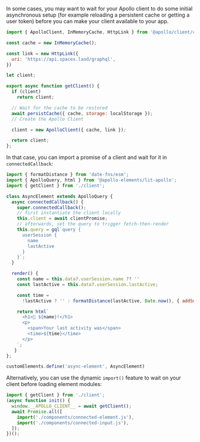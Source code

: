 <meta name="description" content="How to use Apollo Elements to asynchronously create your apollo client before loading your views, e.g. to fetch an auth token"/>

In some cases, you may want to wait for your Apollo client to do some initial asynchronous setup (for example reloading a persistent cache or getting a user token) before you can make your client available to your app.

```js
import { ApolloClient, InMemoryCache, HttpLink } from '@apollo/client/core';

const cache = new InMemoryCache();

const link = new HttpLink({
  uri: 'https://api.spacex.land/graphql',
})

let client;

export async function getClient() {
  if (client)
    return client;

  // Wait for the cache to be restored
  await persistCache({ cache, storage: localStorage });
  // Create the Apollo Client

  client = new ApolloClient({ cache, link });

  return client;
};
```

In that case, you can import a promise of a client and wait for it in `connectedCallback`:

```js
import { formatDistance } from 'date-fns/esm';
import { ApolloQuery, html } from '@apollo-elements/lit-apollo';
import { getClient } from './client';

class AsyncElement extends ApolloQuery {
  async connectedCallback() {
    super.connectedCallback();
    // first instantiate the client locally
    this.client = await clientPromise;
    // afterwards, set the query to trigger fetch-then-render
    this.query = gql`query {
      userSession {
        name
        lastActive
      }
    }`;
  }

  render() {
    const name = this.data?.userSession.name ?? ''
    const lastActive = this.data?.userSession.lastActive;

    const time =
      !lastActive ? '' : formatDistance(lastActive, Date.now(), { addSuffix: true });

    return html`
      <h1>👋 ${name}!</h1>
      <p>
        <span>Your last activity was</span>
        <time>${time}</time>
      </p>
    `;
   }
};

customElements.define('async-element', AsyncElement)
```

Alternatively, you can use the dynamic `import()` feature to wait on your client before loading element modules:

```ts
import { getClient } from './client';
(async function init() {
  window.__APOLLO_CLIENT__ = await getClient();
  await Promise.all([
    import('./components/connected-element.js'),
    import('./components/connected-input.js'),
  ]);
})();
```
